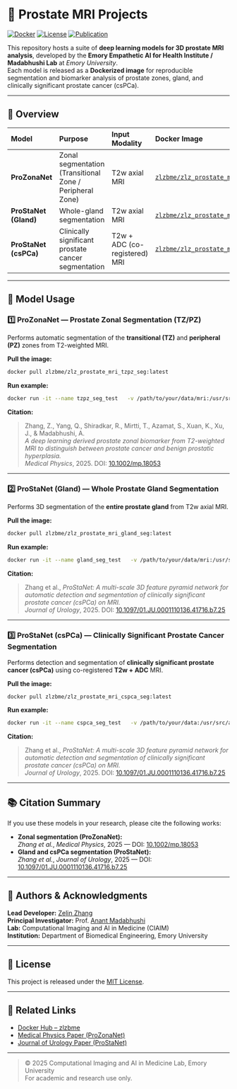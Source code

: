 # 🧠 Prostate MRI Projects

[![Docker](https://img.shields.io/badge/Docker-ready-blue)](https://hub.docker.com/u/zlzbme)
[![License](https://img.shields.io/badge/license-MIT-green)]()
[![Publication](https://img.shields.io/badge/DOI-10.1002/mp.18053-blue)](https://aapm.onlinelibrary.wiley.com/doi/10.1002/mp.18053)

This repository hosts a suite of **deep learning models for 3D prostate MRI analysis**, developed by the **Emory Empathetic AI for Health Institute / Madabhushi Lab** at *Emory University*.  
Each model is released as a **Dockerized image** for reproducible segmentation and biomarker analysis of prostate zones, gland, and clinically significant prostate cancer (csPCa).

---

## 🧩 Overview

| Model | Purpose | Input Modality | Docker Image | Citation |
|:------|:---------|:---------------|:--------------|:----------|
| **ProZonaNet** | Zonal segmentation (Transitional Zone / Peripheral Zone) | T2w axial MRI | [`zlzbme/zlz_prostate_mri_tzpz_seg`](https://hub.docker.com/r/zlzbme/zlz_prostate_mri_tzpz_seg) | *Zhang et al.*, *Medical Physics*, 2025 ([DOI: 10.1002/mp.18053](https://aapm.onlinelibrary.wiley.com/doi/10.1002/mp.18053)) |
| **ProStaNet (Gland)** | Whole-gland segmentation | T2w axial MRI | [`zlzbme/zlz_prostate_mri_gland_seg`](https://hub.docker.com/r/zlzbme/zlz_prostate_mri_gland_seg) | *Zhang et al.*, *J. Urology*, 2025 ([DOI: 10.1097/01.JU.0001110136.41716.b7.25](https://www.auajournals.org/doi/abs/10.1097/01.JU.0001110136.41716.b7.25)) |
| **ProStaNet (csPCa)** | Clinically significant prostate cancer segmentation | T2w + ADC (co-registered) MRI | [`zlzbme/zlz_prostate_mri_cspca_seg`](https://hub.docker.com/r/zlzbme/zlz_prostate_mri_cspca_seg) | *Zhang et al.*, *J. Urology*, 2025 ([DOI: 10.1097/01.JU.0001110136.41716.b7.25](https://www.auajournals.org/doi/abs/10.1097/01.JU.0001110136.41716.b7.25)) |

---

## 🧪 Model Usage

### 1️⃣ ProZonaNet — Prostate Zonal Segmentation (TZ/PZ)

Performs automatic segmentation of the **transitional (TZ)** and **peripheral (PZ)** zones from T2-weighted MRI.

**Pull the image:**
```bash
docker pull zlzbme/zlz_prostate_mri_tzpz_seg:latest
```

**Run example:**
```bash
docker run -it --name tzpz_seg_test   -v /path/to/your/data/mri:/usr/src/app/data   zlzbme/zlz_prostate_mri_tzpz_seg   --Data_dir /usr/src/app/data
```

**Citation:**
> Zhang, Z., Yang, Q., Shiradkar, R., Mirtti, T., Azamat, S., Xuan, K., Xu, J., & Madabhushi, A.  
> *A deep learning derived prostate zonal biomarker from T2-weighted MRI to distinguish between prostate cancer and benign prostatic hyperplasia.*  
> *Medical Physics*, 2025. DOI: [10.1002/mp.18053](https://aapm.onlinelibrary.wiley.com/doi/10.1002/mp.18053)

---

### 2️⃣ ProStaNet (Gland) — Whole Prostate Gland Segmentation

Performs 3D segmentation of the **entire prostate gland** from T2w axial MRI.

**Pull the image:**
```bash
docker pull zlzbme/zlz_prostate_mri_gland_seg:latest
```

**Run example:**
```bash
docker run -it --name gland_seg_test   -v /path/to/your/data/mri:/usr/src/app/data   zlzbme/zlz_prostate_mri_gland_seg   --Data_dir /usr/src/app/data
```

**Citation:**  
> Zhang et al., *ProStaNet: A multi-scale 3D feature pyramid network for automatic detection and segmentation of clinically significant prostate cancer (csPCa) on MRI.*  
> *Journal of Urology*, 2025. DOI: [10.1097/01.JU.0001110136.41716.b7.25](https://www.auajournals.org/doi/abs/10.1097/01.JU.0001110136.41716.b7.25)

---

### 3️⃣ ProStaNet (csPCa) — Clinically Significant Prostate Cancer Segmentation

Performs detection and segmentation of **clinically significant prostate cancer (csPCa)** using co-registered **T2w + ADC** MRI.

**Pull the image:**
```bash
docker pull zlzbme/zlz_prostate_mri_cspca_seg:latest
```

**Run example:**
```bash
docker run -it --name cspca_seg_test   -v /path/to/your/data:/usr/src/app/data   zlzbme/zlz_prostate_mri_cspca_seg   --Data_dir /usr/src/app/data
```

**Citation:**  
> Zhang et al., *ProStaNet: A multi-scale 3D feature pyramid network for automatic detection and segmentation of clinically significant prostate cancer (csPCa) on MRI.*  
> *Journal of Urology*, 2025. DOI: [10.1097/01.JU.0001110136.41716.b7.25](https://www.auajournals.org/doi/abs/10.1097/01.JU.0001110136.41716.b7.25)

---

## 📚 Citation Summary

If you use these models in your research, please cite the following works:

- **Zonal segmentation (ProZonaNet):**  
  *Zhang et al.*, *Medical Physics*, 2025 — DOI: [10.1002/mp.18053](https://aapm.onlinelibrary.wiley.com/doi/10.1002/mp.18053)
- **Gland and csPCa segmentation (ProStaNet):**  
  *Zhang et al.*, *Journal of Urology*, 2025 — DOI: [10.1097/01.JU.0001110136.41716.b7.25](https://www.auajournals.org/doi/abs/10.1097/01.JU.0001110136.41716.b7.25)

---

## 🏥 Authors & Acknowledgments

**Lead Developer:** [Zelin Zhang](https://scholar.google.com/)  
**Principal Investigator:** Prof. [Anant Madabhushi](https://bme.emory.edu/people/faculty/madabhushi-anant.html)  
**Lab:** Computational Imaging and AI in Medicine (CIAIM)  
**Institution:** Department of Biomedical Engineering, Emory University  

---

## 📜 License

This project is released under the [MIT License](LICENSE).

---

## 🔗 Related Links

- [Docker Hub – zlzbme](https://hub.docker.com/u/zlzbme)
- [Medical Physics Paper (ProZonaNet)](https://aapm.onlinelibrary.wiley.com/doi/10.1002/mp.18053)
- [Journal of Urology Paper (ProStaNet)](https://www.auajournals.org/doi/abs/10.1097/01.JU.0001110136.41716.b7.25)

---

> © 2025 Computational Imaging and AI in Medicine Lab, Emory University  
> For academic and research use only.
























